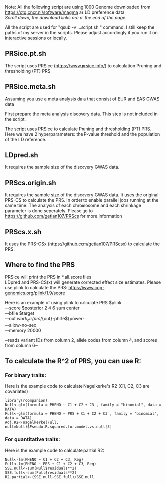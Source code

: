 Note: All the following script are using 1000 Genome downloaded from https://ctg.cncr.nl/software/magma as LD preference data  
_Scroll down, the download links are at the end of the page._

All the script are used for "qsub -v ...script.sh " command. I still keep the paths of my server in the scripts.
Please adjust accordingly if you run it on interactive sessions or locally.

## PRSice.pt.sh

The script uses PRSice (https://www.prsice.info/) to calculation Pruning and thresholding (PT) PRS

## PRSice.meta.sh 
Assuming you use a meta analysis data that consist of EUR and EAS GWAS data

First prepare the meta analysis discovery data. This step is not included in the script.

The script uses PRSice to calculate Pruning and thresholding (PT) PRS. Here we have 2 hyperparameters: the P-value threshold and the population of the LD reference. 

## LDpred.sh
It requires the sample size of the discovery GWAS data.

## PRScs.origin.sh
It requires the sample size of the discovery GWAS data.
It uses the original PRS-CS to calculate the PRS. 
In order to enable parallel jobs running at the same time. The analysis of each chromosome and each shrinkage parameter is done seperately. 
Please go to https://github.com/getian107/PRScs for more information

## PRScs.x.sh
It uses the PRS-CSx (https://github.com/getian107/PRScsx) to calculate the PRS. 

## Where to find the PRS
PRSice will print the PRS in *.all.score files  
LDpred and PRS-CS(x) will generate corrected effect size estimates. Please use plink to calculate the PRS: https://www.cog-genomics.org/plink/1.9/score

Here is an example of using plink to calculate PRS
$plink \
--score $posterior 2 4 6 sum center \
--bfile $target \
--out ${work_dir}/prs/${out}-phi1e${power} \
--allow-no-sex \
--memory 20000

~reads variant IDs from column 2, allele codes from column 4, and scores from column 6~


## To calculate the R^2 of PRS, you can use R:
### For binary traits:  
Here is the example code to calculate Nagelkerke's R2 (C1, C2, C3 are covariates)
```
library(rcompanion)
Null<-glm(formula = PHENO ~ C1 + C2 + C3 , family = "binomial", data = DATA)  
Full<-glm(formula = PHENO ~ PRS + C1 + C2 + C3 , family = "binomial", data = DATA)  
Adj.R2<-nagelkerke(Full, null=Null)$Pseudo.R.squared.for.model.vs.null[3]  
```
### For quantitative traits:
Here is the example code to calculate partial R2:
```
Null<-lm(PHENO ~ C1 + C2 + C3, Reg)  
Full<-lm(PHENO ~ PRS + C1 + C2 + C3, Reg)  
SSE.null<-sum(Null$residuals**2)  
SSE.full<-sum(Full$residuals**2)  
R2.partial<-(SSE.null-SSE.full)/SSE.null  
```


